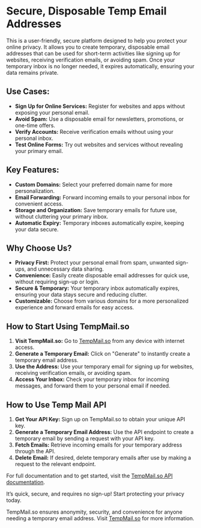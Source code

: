 # Secure, Disposable Temp Email Addresses

This is a user-friendly, secure platform designed to help you protect your online privacy. It allows you to create temporary, disposable email addresses that can be used for short-term activities like signing up for websites, receiving verification emails, or avoiding spam. Once your temporary inbox is no longer needed, it expires automatically, ensuring your data remains private.

## Use Cases:
- **Sign Up for Online Services:** Register for websites and apps without exposing your personal email.
- **Avoid Spam:** Use a disposable email for newsletters, promotions, or one-time offers.
- **Verify Accounts:** Receive verification emails without using your personal inbox.
- **Test Online Forms:** Try out websites and services without revealing your primary email.

## Key Features:
- **Custom Domains:** Select your preferred domain name for more personalization.
- **Email Forwarding:** Forward incoming emails to your personal inbox for convenient access.
- **Storage and Organization:** Save temporary emails for future use, without cluttering your primary inbox.
- **Automatic Expiry:** Temporary inboxes automatically expire, keeping your data secure.

## Why Choose Us?

- **Privacy First:** Protect your personal email from spam, unwanted sign-ups, and unnecessary data sharing.
- **Convenience:** Easily create disposable email addresses for quick use, without requiring sign-up or login.
- **Secure & Temporary:** Your temporary inbox automatically expires, ensuring your data stays secure and reducing clutter.
- **Customizable:** Choose from various domains for a more personalized experience and forward emails for easy access.

## How to Start Using TempMail.so

1. **Visit TempMail.so:** Go to [TempMail.so](https://tempmail.so) from any device with internet access.
2. **Generate a Temporary Email:** Click on "Generate" to instantly create a temporary email address.
3. **Use the Address:** Use your temporary email for signing up for websites, receiving verification emails, or avoiding spam.
4. **Access Your Inbox:** Check your temporary inbox for incoming messages, and forward them to your personal email if needed.

## How to Use Temp Mail API

1. **Get Your API Key:** Sign up on TempMail.so to obtain your unique API key.
2. **Generate a Temporary Email Address:** Use the API endpoint to create a temporary email by sending a request with your API key.
3. **Fetch Emails:** Retrieve incoming emails for your temporary address through the API.
4. **Delete Email:** If desired, delete temporary emails after use by making a request to the relevant endpoint.

For full documentation and to get started, visit the [TempMail.so API documentation](https://tempmail.so/temp-mail-api).

It’s quick, secure, and requires no sign-up! Start protecting your privacy today.

TempMail.so ensures anonymity, security, and convenience for anyone needing a temporary email address. Visit [TempMail.so](https://tempmail.so) for more information.
